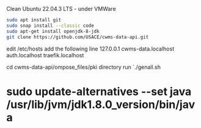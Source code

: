 
Clean Ubuntu 22.04.3 LTS - under VMWare 


```bash
sudo apt install git
sudo snap install --classic code
sudo apt-get install openjdk-8-jdk
git clone https://github.com/USACE/cwms-data-api.git
```
edit /etc/hosts add the following line
127.0.0.1 cwms-data.localhost auth.localhost traefik.localhost

cd cwms-data-api/ompose_files/pki directory run `./genall.sh
# sudo update-alternatives --set java /usr/lib/jvm/jdk1.8.0_version/bin/java
